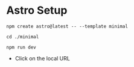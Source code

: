 # Astro Setup
```
npm create astro@latest -- --template minimal

cd ./minimal

npm run dev
```

- Click on the local URL

